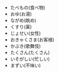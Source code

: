 - たべもの(食べ物)
- おゆ(お湯)
- ながめ(眺め)
- くすり(薬)
- じょせい(女性)
- おきゃくさま(お客様)
- かぶき(歌舞伎)
- たくさん(たくさん)
- いそがしい(忙しい)
- まずい(不味い)
